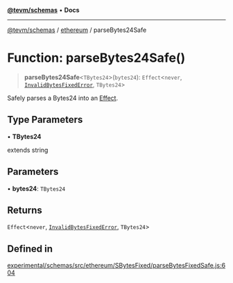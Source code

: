 [**@tevm/schemas**](../../README.md) • **Docs**

***

[@tevm/schemas](../../modules.md) / [ethereum](../README.md) / parseBytes24Safe

# Function: parseBytes24Safe()

> **parseBytes24Safe**\<`TBytes24`\>(`bytes24`): `Effect`\<`never`, [`InvalidBytesFixedError`](../classes/InvalidBytesFixedError.md), `TBytes24`\>

Safely parses a Bytes24 into an [Effect](https://www.effect.website/docs/essentials/effect-type).

## Type Parameters

• **TBytes24**

extends string

## Parameters

• **bytes24**: `TBytes24`

## Returns

`Effect`\<`never`, [`InvalidBytesFixedError`](../classes/InvalidBytesFixedError.md), `TBytes24`\>

## Defined in

[experimental/schemas/src/ethereum/SBytesFixed/parseBytesFixedSafe.js:604](https://github.com/evmts/tevm-monorepo/blob/main/experimental/schemas/src/ethereum/SBytesFixed/parseBytesFixedSafe.js#L604)
